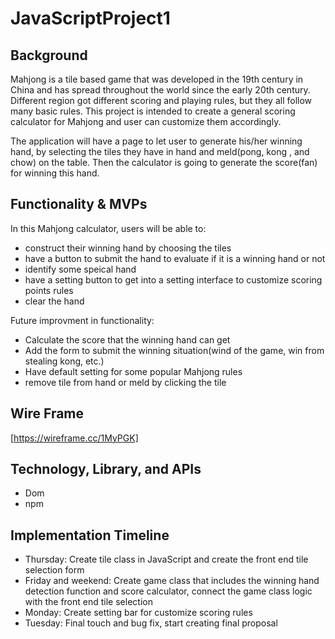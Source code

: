 # JavaScriptProject1

## Background

Mahjong is a tile based game that was developed in the 19th century in China and has spread throughout the world since the early 20th century. Different region got different scoring and playing rules, but they all follow many basic rules. This project is intended to create a general scoring calculator for Mahjong and user can customize them accordingly.

The application will have a page to let user to generate his/her winning hand, by selecting the tiles they have in hand and meld(pong, kong , and chow) on the table. Then the calculator is going to generate the score(fan) for winning this hand.

## Functionality & MVPs

In this Mahjong calculator, users will be able to:
- construct their winning hand by choosing the tiles
- have a button to submit the hand to evaluate if it is a winning hand or not
- identify some speical hand
- have a setting button to get into a setting interface to customize scoring points rules
- clear the hand

Future improvment in functionality:
- Calculate the score that the winning hand can get
- Add the form to submit the winning situation(wind of the game, win from stealing kong, etc.)
- Have default setting for some popular Mahjong rules
- remove tile from hand or meld by clicking the tile



## Wire Frame
[https://wireframe.cc/1MyPGK]
## Technology, Library, and APIs
- Dom
- npm

## Implementation Timeline
- Thursday: Create tile class in JavaScript and create the front end tile selection form
- Friday and weekend: Create game class that includes the winning hand detection function and score calculator, connect the game class logic with the front end tile selection
- Monday: Create setting bar for customize scoring rules
- Tuesday: Final touch and bug fix, start creating final proposal
